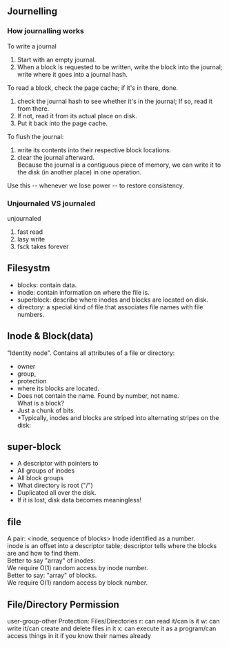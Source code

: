 ## Journelling
### How journalling works 
To write a journal
1. Start with an empty journal.  
2. When a block is requested to be written, write the block into the journal; write where it goes into a journal hash.  

To read a block, check the page cache; if it's in there, done.  
1. check the journal hash to see whether it's in the journal; If so, read it from there.  
2. If not, read it from its actual place on disk.  
3. Put it back into the page cache. 

To flush the journal:  
1. write its contents into their respective block locations.  
2. clear the journal afterward.  
Because the journal is a contiguous piece of memory, we can write it to the disk (in another place) in one operation.  

Use this -- whenever we lose power -- to restore consistency. 


### Unjournaled VS journaled
unjournaled
1. fast read
2. lasy write
3. fsck takes forever 

## Filesystm
* blocks: contain data.
* inode: contain information on where the file is.
* superblock: describe where inodes and blocks are located on disk.
* directory: a special kind of file that associates file names with file numbers.

## Inode & Block(data)
"Identity node". Contains all attributes of a file or directory: 
* owner
* group,  
* protection 
* where its blocks are located.  
* Does not contain the name. Found by number, not name.  
What is a block?  
* Just a chunk of bits.  
*Typically, inodes and blocks are striped into alternating stripes on the disk: 

## super-block
* A descriptor with pointers to  
* All groups of inodes 
* All block groups 
* What directory is root ("/") 
* Duplicated all over the disk.  
* If it is lost, disk data becomes meaningless! 

## file  
A pair: <inode, sequence of blocks> 
Inode identified as a number.  
inode is an offset into a descriptor table; descriptor tells where the blocks are and how to find them.  
Better to say "array" of inodes:  
We require O(1) random access by inode number.  
Better to say: "array" of blocks.  
We require O(1) random access by block number.  

## File/Directory Permission
user-group-other
Protection: Files/Directories
r: can read it/can ls it
w: can write it/can create and delete files in it 
x: can execute it as a program/can access things in it if you know their names already
